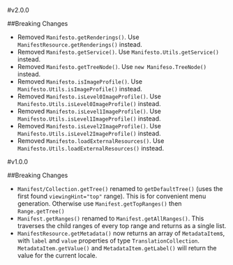 #v2.0.0

##Breaking Changes

- Removed `Manifesto.getRenderings()`. Use `ManifestResource.getRenderings()` instead.
- Removed `Manifesto.getService()`. Use `Manifesto.Utils.getService()` instead.
- Removed `Manifesto.getTreeNode()`. Use `new Manifeso.TreeNode()` instead.
- Removed `Manifesto.isImageProfile()`. Use `Manifesto.Utils.isImageProfile()` instead.
- Removed `Manifesto.isLevel0ImageProfile()`. Use `Manifesto.Utils.isLevel0ImageProfile()` instead.
- Removed `Manifesto.isLevel1ImageProfile()`. Use `Manifesto.Utils.isLevel1ImageProfile()` instead.
- Removed `Manifesto.isLevel2ImageProfile()`. Use `Manifesto.Utils.isLevel2ImageProfile()` instead.
- Removed `Manifesto.loadExternalResources()`. Use `Manifesto.Utils.loadExternalResources()` instead.

#v1.0.0

##Breaking Changes

- `Manifest/Collection.getTree()` renamed to `getDefaultTree()` (uses the first found `viewingHint="top"` range). This is for convenient menu generation. Otherwise use `Manifest.getTopRanges()` then `Range.getTree()`
- `Manifest.getRanges()` renamed to `Manifest.getAllRanges()`. This traverses the child ranges of every top range and returns as a single list.
- `ManifestResource.getMetadata()` now returns an array of `MetadataItem`s, with `label` and `value` properties of type `TranslationCollection`. `MetadataItem.getValue()` and `MetadataItem.getLabel()` will return the value for the current locale.